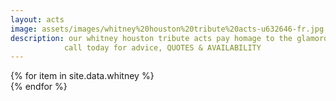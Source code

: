 ```yaml
---
layout: acts
image: assets/images/whitney%20houston%20tribute%20acts-u632646-fr.jpg
description: our whitney houston tribute acts pay homage to the glamorous star who was the most awarded female artist of all time,  with two Emmy Awards, six Grammy Awards, 30 Billboard Music Awards, 22 American Music Awards, among a total of 415 career awards as of 2010.She held the all-time record for the most American Music Awards of any female solo artist and shared the record with Michael Jackson for the most AMAs ever won in a single year with eight wins in 1994.Houston won a record 11 Billboard Music Awards at its fourth ceremony in 1993.[348] She also had the record for the most WMAs won in a single year, winning five awards at the 6th World Music Awards in 1994. she went on to win an MTV Video Music Award when "You Belong with Me" was named Best Female Video.we are proud to present these fabulous whitney tribute acts who do more than justice to the queen of the night.our whitney houston tribute acts are in big demand so book well in advance of your venue date to avoid disappointment. <hr>
            call today for advice, QUOTES & AVAILABILITY
---
```


<div class="row mt-4 mb-4">
  {% for item in site.data.whitney %}
    <div class="col-md-4 mb-5">
      <div class="card border-0 shadow h-100">
        <a href="/acts/{{ item.title | slugify }}">
          <img class="card-img-top" src="{{ item.image_src }}" alt="" />
        </a>
      </div>
    </div>
  {% endfor %}
</div>